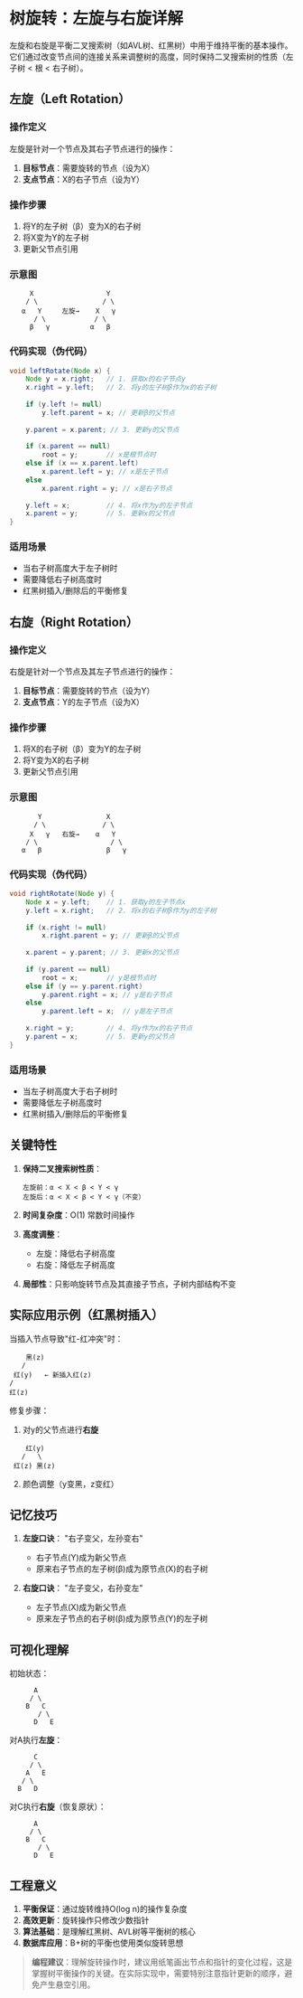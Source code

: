 # 树旋转：左旋与右旋详解

左旋和右旋是平衡二叉搜索树（如AVL树、红黑树）中用于维持平衡的基本操作。它们通过改变节点间的连接关系来调整树的高度，同时保持二叉搜索树的性质（左子树 < 根 < 右子树）。

## 左旋（Left Rotation）

### 操作定义
左旋是针对一个节点及其右子节点进行的操作：
1. **目标节点**：需要旋转的节点（设为X）
2. **支点节点**：X的右子节点（设为Y）

### 操作步骤
1. 将Y的左子树（β）变为X的右子树
2. 将X变为Y的左子树
3. 更新父节点引用

### 示意图
```
     X                  Y
    / \                / \
   α   Y     左旋→    X   γ
      / \            / \
     β   γ          α   β
```

### 代码实现（伪代码）
```java
void leftRotate(Node x) {
    Node y = x.right;   // 1. 获取x的右子节点y
    x.right = y.left;   // 2. 将y的左子树β作为x的右子树
    
    if (y.left != null) 
        y.left.parent = x; // 更新β的父节点
    
    y.parent = x.parent; // 3. 更新y的父节点
    
    if (x.parent == null) 
        root = y;       // x是根节点时
    else if (x == x.parent.left) 
        x.parent.left = y; // x是左子节点
    else 
        x.parent.right = y; // x是右子节点
    
    y.left = x;         // 4. 将x作为y的左子节点
    x.parent = y;       // 5. 更新x的父节点
}
```

### 适用场景
- 当右子树高度大于左子树时
- 需要降低右子树高度时
- 红黑树插入/删除后的平衡修复

## 右旋（Right Rotation）

### 操作定义
右旋是针对一个节点及其左子节点进行的操作：
1. **目标节点**：需要旋转的节点（设为Y）
2. **支点节点**：Y的左子节点（设为X）

### 操作步骤
1. 将X的右子树（β）变为Y的左子树
2. 将Y变为X的右子树
3. 更新父节点引用

### 示意图
```
       Y                X
      / \              / \
     X   γ   右旋→    α   Y
    / \                  / \
   α   β                β   γ
```

### 代码实现（伪代码）
```java
void rightRotate(Node y) {
    Node x = y.left;    // 1. 获取y的左子节点x
    y.left = x.right;   // 2. 将x的右子树β作为y的左子树
    
    if (x.right != null)
        x.right.parent = y; // 更新β的父节点
    
    x.parent = y.parent; // 3. 更新x的父节点
    
    if (y.parent == null)
        root = x;       // y是根节点时
    else if (y == y.parent.right)
        y.parent.right = x; // y是右子节点
    else
        y.parent.left = x;  // y是左子节点
    
    x.right = y;        // 4. 将y作为x的右子节点
    y.parent = x;       // 5. 更新y的父节点
}
```

### 适用场景
- 当左子树高度大于右子树时
- 需要降低左子树高度时
- 红黑树插入/删除后的平衡修复

## 关键特性

1. **保持二叉搜索树性质**：
   ``` 
   左旋前：α < X < β < Y < γ
   左旋后：α < X < β < Y < γ（不变）
   ```

2. **时间复杂度**：O(1) 常数时间操作

3. **高度调整**：
    - 左旋：降低右子树高度
    - 右旋：降低左子树高度

4. **局部性**：只影响旋转节点及其直接子节点，子树内部结构不变

## 实际应用示例（红黑树插入）

当插入节点导致"红-红冲突"时：
``` 
    黑(z)
   /
 红(y)   ← 新插入红(z)
/
红(z)
```

修复步骤：
1. 对y的父节点进行**右旋**
```
    红(y)
   /   \
 红(z) 黑(z)
```

2. 颜色调整（y变黑，z变红）

## 记忆技巧

1. **左旋口诀**：
   "右子变父，左孙变右"
    - 右子节点(Y)成为新父节点
    - 原来右子节点的左子树(β)成为原节点(X)的右子树

2. **右旋口诀**：
   "左子变父，右孙变左"
    - 左子节点(X)成为新父节点
    - 原来左子节点的右子树(β)成为原节点(Y)的左子树

## 可视化理解

初始状态：
```
      A
     / \
    B   C
       / \
      D   E
```

对A执行**左旋**：
```
      C
     / \
    A   E
   / \
  B   D
```

对C执行**右旋**（恢复原状）：
```
      A
     / \
    B   C
       / \
      D   E
```

## 工程意义

1. **平衡保证**：通过旋转维持O(log n)的操作复杂度
2. **高效更新**：旋转操作只修改少数指针
3. **算法基础**：是理解红黑树、AVL树等平衡树的核心
4. **数据库应用**：B+树的平衡也使用类似旋转思想

> **编程建议**：理解旋转操作时，建议用纸笔画出节点和指针的变化过程，这是掌握树平衡操作的关键。在实际实现中，需要特别注意指针更新的顺序，避免产生悬空引用。
